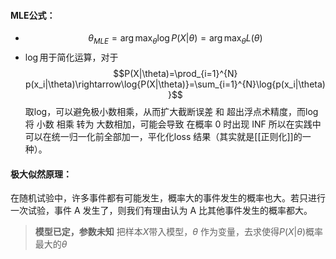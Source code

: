 #### MLE公式：
- $$\theta_{MLE}=\arg\max_{\theta}\log{P(X|\theta)}=\arg\max_{\theta}L(\theta)$$
- $\log$用于简化运算，对于$$P(X|\theta)=\prod_{i=1}^{N} p(x_i|\theta)\rightarrow\log{P(X|\theta)}=\sum_{i=1}^{N}\log{p(x_i|\theta)}$$
取log，可以避免极小数相乘，从而扩大截断误差 和 超出浮点术精度，而log 将 小数 相乘 转为  大数相加，可能会导致 在概率 0 时出现 INF 所以在实践中可以在统一归一化前全部加一，平化化loss 结果（其实就是[[正则化]]的一种）。
#### 极大似然原理：
在随机试验中，许多事件都有可能发生，概率大的事件发生的概率也大。若只进行一次试验，事件 A 发生了，则我们有理由认为 A 比其他事件发生的概率都大。

>**模型已定，参数未知**
>把样本$X$带入模型，$\theta$ 作为变量，去求使得$P(X|\theta)$概率最大的$\theta$
